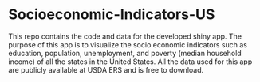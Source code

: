 # Socioeconomic-Indicators-US
This repo contains the code and data for the developed shiny app. The purpose of this app is to visualize the socio economic indicators such as education, population, unemployment, and poverty (median household income) of all the states in the United States. All the data used for this app are publicly available at USDA ERS and is free to download. 
